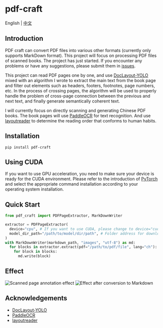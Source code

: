 # pdf-craft

English | [中文](./README_zh-CN.md)

## Introduction

PDF craft can convert PDF files into various other formats (currently only supports MarkDown format). This project will focus on processing PDF files of scanned books. The project has just started. If you encounter any problems or have any suggestions, please submit them in [issues](https://github.com/oomol-lab/pdf-craft/issues).

This project can read PDF pages one by one, and use [DocLayout-YOLO](https://github.com/opendatalab/DocLayout-YOLO) mixed with an algorithm I wrote to extract the main text from the book page and filter out elements such as headers, footers, footnotes, page numbers, etc. In the process of crossing pages, the algorithm will be used to properly handle the problem of cross-page connection between the previous and next text, and finally generate semantically coherent text.

I will currently focus on directly scanning and generating Chinese PDF books. The book pages will use [PaddleOCR](https://github.com/PaddlePaddle/PaddleOCR) for text recognition. And use [layoutreader](https://github.com/ppaanngggg/layoutreader) to determine the reading order that conforms to human habits.

## Installation

```shell
pip install pdf-craft
```

## Using CUDA

If you want to use GPU acceleration, you need to make sure your device is ready for the CUDA environment. Please refer to the introduction of [PyTorch](https://pytorch.org/get-started/locally/) and select the appropriate command installation according to your operating system installation.

## Quick Start

```python
from pdf_craft import PDFPageExtractor, MarkDownWriter

extractor = PDFPageExtractor(
  device="cpu", # If you want to use CUDA, please change to device="cuda:0" format.
  model_dir_path="/path/to/model/dir/path", # Folder address for downloading and installing AI models
)
with MarkDownWriter(markdown_path, "images", "utf-8") as md:
  for blocks in extractor.extract(pdf="/path/to/pdf/file", lang="ch"):
    for block in blocks:
      md.write(block)
```

## Effect

![Scanned page annotation effect](./docs/images/pages.png)
![Effect after conversion to Markdown](./docs/images/markdown.png)

## Acknowledgements

- [DocLayout-YOLO](https://github.com/opendatalab/DocLayout-YOLO)
- [PaddleOCR](https://github.com/PaddlePaddle/PaddleOCR)
- [layoutreader](https://github.com/ppaanngggg/layoutreader)